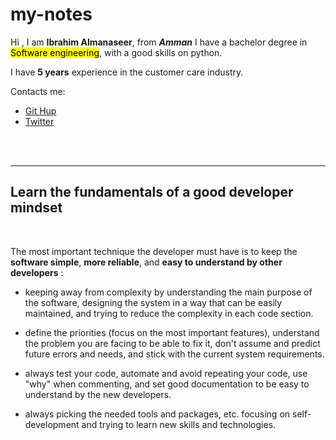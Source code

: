 # my-notes


Hi ,
I am **Ibrahim Almanaseer**, from **_Amman_** I have a bachelor degree in <mark>Software engineering</mark>, with a good skills on python.

I have **5 years** experience in the customer care industry.

Contacts me:

- [Git Hup](https://github.com/Ibrahimnalmanaseer)
- [Twitter](https://twitter.com/Ibrahimnmanaser)

<br>
<br>

---

## Learn the fundamentals of a good developer mindset
<br>

The most important technique the developer must have is to keep the **software simple**, **more reliable**, and **easy to understand by other developers** :



- keeping away from complexity by understanding the main purpose of the software, designing the system in a way that can be easily maintained, and trying to reduce the complexity in each code section.

- define the priorities (focus on the most important features), understand the problem you are facing to be able to fix it, don't assume and predict future errors and needs, and stick with the current system requirements.

- always test your code, automate and avoid repeating your code, use "why" when commenting, and set good documentation to be easy to understand by the new developers.

- always picking the needed tools and packages, etc.
focusing on self-development and trying to learn new skills and technologies.





